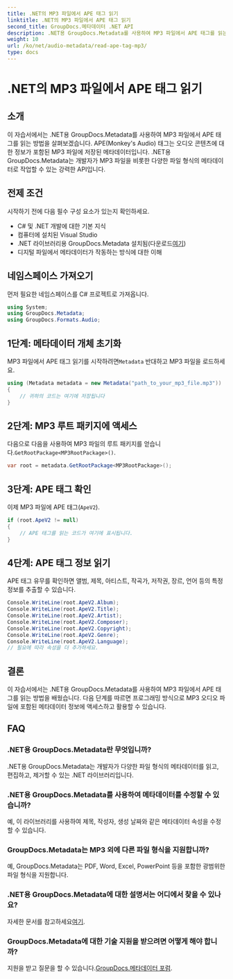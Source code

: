 ```yaml
---
title: .NET의 MP3 파일에서 APE 태그 읽기
linktitle: .NET의 MP3 파일에서 APE 태그 읽기
second_title: GroupDocs.메타데이터 .NET API
description: .NET용 GroupDocs.Metadata를 사용하여 MP3 파일에서 APE 태그를 읽는 방법을 알아보세요. 단계별 지침을 통해 C#에서 메타데이터 추출을 살펴보세요.
weight: 10
url: /ko/net/audio-metadata/read-ape-tag-mp3/
type: docs
---
```

# .NET의 MP3 파일에서 APE 태그 읽기

## 소개
이 자습서에서는 .NET용 GroupDocs.Metadata를 사용하여 MP3 파일에서 APE 태그를 읽는 방법을 살펴보겠습니다. APE(Monkey's Audio) 태그는 오디오 콘텐츠에 대한 정보가 포함된 MP3 파일에 저장된 메타데이터입니다. .NET용 GroupDocs.Metadata는 개발자가 MP3 파일을 비롯한 다양한 파일 형식의 메타데이터로 작업할 수 있는 강력한 API입니다.
## 전제 조건
시작하기 전에 다음 필수 구성 요소가 있는지 확인하세요.
- C# 및 .NET 개발에 대한 기본 지식
- 컴퓨터에 설치된 Visual Studio
-  .NET 라이브러리용 GroupDocs.Metadata 설치됨(다운로드[여기](https://releases.groupdocs.com/metadata/net/))
- 디지털 파일에서 메타데이터가 작동하는 방식에 대한 이해

## 네임스페이스 가져오기
먼저 필요한 네임스페이스를 C# 프로젝트로 가져옵니다.
```csharp
using System;
using GroupDocs.Metadata;
using GroupDocs.Formats.Audio;
```
## 1단계: 메타데이터 개체 초기화
 MP3 파일에서 APE 태그 읽기를 시작하려면`Metadata` 반대하고 MP3 파일을 로드하세요.
```csharp
using (Metadata metadata = new Metadata("path_to_your_mp3_file.mp3"))
{
    // 귀하의 코드는 여기에 저장됩니다
}
```
## 2단계: MP3 루트 패키지에 액세스
 다음으로 다음을 사용하여 MP3 파일의 루트 패키지를 얻습니다.`GetRootPackage<MP3RootPackage>()`.
```csharp
var root = metadata.GetRootPackage<MP3RootPackage>();
```
## 3단계: APE 태그 확인
이제 MP3 파일에 APE 태그(`ApeV2`).
```csharp
if (root.ApeV2 != null)
{
    // APE 태그를 읽는 코드가 여기에 표시됩니다.
}
```
## 4단계: APE 태그 정보 읽기
APE 태그 유무를 확인하면 앨범, 제목, 아티스트, 작곡가, 저작권, 장르, 언어 등의 특정 정보를 추출할 수 있습니다.
```csharp
Console.WriteLine(root.ApeV2.Album);
Console.WriteLine(root.ApeV2.Title);
Console.WriteLine(root.ApeV2.Artist);
Console.WriteLine(root.ApeV2.Composer);
Console.WriteLine(root.ApeV2.Copyright);
Console.WriteLine(root.ApeV2.Genre);
Console.WriteLine(root.ApeV2.Language);
// 필요에 따라 속성을 더 추가하세요.
```

## 결론
이 자습서에서는 .NET용 GroupDocs.Metadata를 사용하여 MP3 파일에서 APE 태그를 읽는 방법을 배웠습니다. 다음 단계를 따르면 프로그래밍 방식으로 MP3 오디오 파일에 포함된 메타데이터 정보에 액세스하고 활용할 수 있습니다.

## FAQ
### .NET용 GroupDocs.Metadata란 무엇입니까?
.NET용 GroupDocs.Metadata는 개발자가 다양한 파일 형식의 메타데이터를 읽고, 편집하고, 제거할 수 있는 .NET 라이브러리입니다.
### .NET용 GroupDocs.Metadata를 사용하여 메타데이터를 수정할 수 있습니까?
예, 이 라이브러리를 사용하여 제목, 작성자, 생성 날짜와 같은 메타데이터 속성을 수정할 수 있습니다.
### GroupDocs.Metadata는 MP3 외에 다른 파일 형식을 지원합니까?
예, GroupDocs.Metadata는 PDF, Word, Excel, PowerPoint 등을 포함한 광범위한 파일 형식을 지원합니다.
### .NET용 GroupDocs.Metadata에 대한 설명서는 어디에서 찾을 수 있나요?
 자세한 문서를 참고하세요[여기](https://tutorials.groupdocs.com/metadata/net/).
### GroupDocs.Metadata에 대한 기술 지원을 받으려면 어떻게 해야 합니까?
 지원을 받고 질문을 할 수 있습니다.[GroupDocs.메타데이터 포럼](https://forum.groupdocs.com/c/metadata/14).